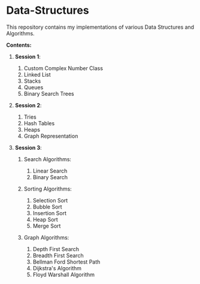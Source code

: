 # Data-Structures

This repository contains my implementations of various Data Structures and Algorithms.

**Contents:**
1. **Session 1**:
    1. Custom Complex Number Class
    1. Linked List
    1. Stacks
    1.  Queues
    1.  Binary Search Trees

2. **Session 2**:
    1. Tries
    1. Hash Tables
    1. Heaps
    1. Graph Representation

3. **Session 3**:
    1. Search Algorithms:
         
        1. Linear Search
        2. Binary Search
       
    1. Sorting Algorithms:
        
        1. Selection Sort
        2. Bubble Sort
        3. Insertion Sort
        4. Heap Sort
        5. Merge Sort
      
    1. Graph Algorithms:
        1. Depth First Search
        2. Breadth First Search
        3. Bellman Ford Shortest Path
        4. Dijkstra's Algorithm
        5. Floyd Warshall Algorithm

